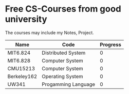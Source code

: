 # Free CS-Courses from good university

The courses may include my Notes, Project.

| Name | Code  | Progress  |
|---|---|---|
| MIT6.824 | Distributed System   | 0  |  
| MIT6.828  | Computer System  | 0  |  
| CMU15213  | Computer System  | 0  |
| Berkeley162| Operating System| 0  | 
| UW341|Progamming Language|0| 